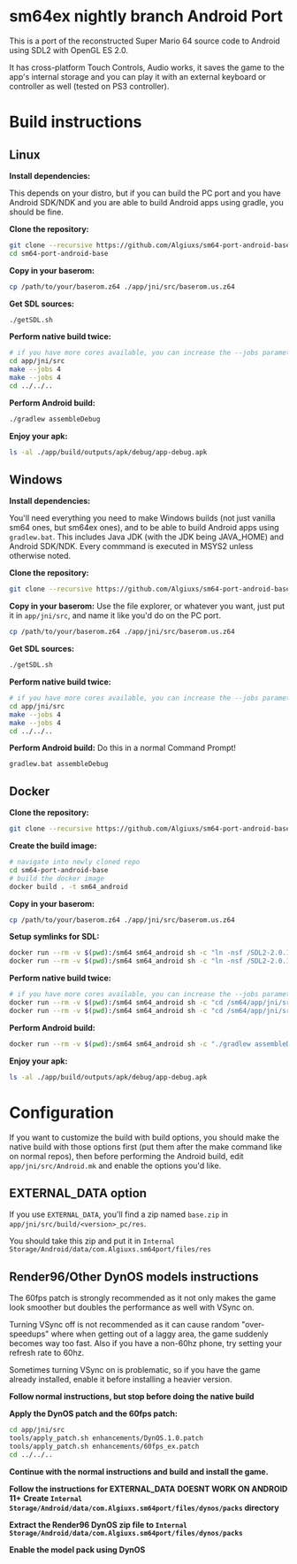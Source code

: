 # sm64ex nightly branch Android Port
This is a port of the reconstructed Super Mario 64 source code to Android using SDL2 with OpenGL ES 2.0.

It has cross-platform Touch Controls, Audio works, it saves the game to the app's internal storage and you can play it with an external keyboard or controller as well (tested on PS3 controller).

# Build instructions

## Linux

**Install dependencies:**

This depends on your distro, but if you can build the PC port and you have Android SDK/NDK and you are able to build Android apps using gradle, you should be fine.

**Clone the repository:**
```sh
git clone --recursive https://github.com/Algiuxs/sm64-port-android-base --branch sm64ex_nightly
cd sm64-port-android-base
```

**Copy in your baserom:**
```sh
cp /path/to/your/baserom.z64 ./app/jni/src/baserom.us.z64
```

**Get SDL sources:**
```sh
./getSDL.sh
```

**Perform native build twice:**
```sh
# if you have more cores available, you can increase the --jobs parameter
cd app/jni/src
make --jobs 4
make --jobs 4
cd ../../..
```

**Perform Android build:**
```sh
./gradlew assembleDebug
```

**Enjoy your apk:**
```sh
ls -al ./app/build/outputs/apk/debug/app-debug.apk
```

## Windows

**Install dependencies:**

You'll need everything you need to make Windows builds (not just vanilla sm64 ones, but sm64ex ones), and to be able to build Android apps using `gradlew.bat`. This includes Java JDK (with the JDK being JAVA_HOME) and Android SDK/NDK. Every commmand is executed in MSYS2 unless otherwise noted.

**Clone the repository:**
```sh
git clone --recursive https://github.com/Algiuxs/sm64-port-android-base --branch sm64ex_nightly
```

**Copy in your baserom:**
Use the file explorer, or whatever you want, just put it in `app/jni/src`, and name it like you'd do on the PC port.
```sh
cp /path/to/your/baserom.z64 ./app/jni/src/baserom.us.z64
```

**Get SDL sources:**
```sh
./getSDL.sh
```

**Perform native build twice:**
```sh
# if you have more cores available, you can increase the --jobs parameter
cd app/jni/src
make --jobs 4
make --jobs 4
cd ../../..
```

**Perform Android build:**
Do this in a normal Command Prompt!
```
gradlew.bat assembleDebug
```

## Docker

**Clone the repository:**
```sh
git clone --recursive https://github.com/Algiuxs/sm64-port-android-base --branch sm64ex_nightly
```

**Create the build image:**
```sh
# navigate into newly cloned repo
cd sm64-port-android-base
# build the docker image
docker build . -t sm64_android
```
**Copy in your baserom:**
```sh
cp /path/to/your/baserom.z64 ./app/jni/src/baserom.us.z64
```

**Setup symlinks for SDL:**
```sh
docker run --rm -v $(pwd):/sm64 sm64_android sh -c "ln -nsf /SDL2-2.0.12/src /sm64/app/jni/SDL/src"
docker run --rm -v $(pwd):/sm64 sm64_android sh -c "ln -nsf /SDL2-2.0.12/include /sm64/app/jni/SDL/include"
```

**Perform native build twice:**
```sh
# if you have more cores available, you can increase the --jobs parameter
docker run --rm -v $(pwd):/sm64 sm64_android sh -c "cd /sm64/app/jni/src && make --jobs 4"
docker run --rm -v $(pwd):/sm64 sm64_android sh -c "cd /sm64/app/jni/src && make --jobs 4"
```

**Perform Android build:**
```sh
docker run --rm -v $(pwd):/sm64 sm64_android sh -c "./gradlew assembleDebug"
```

**Enjoy your apk:**
```sh
ls -al ./app/build/outputs/apk/debug/app-debug.apk
```

# Configuration
If you want to customize the build with build options, you should make the native build with those options first (put them after the make command like on normal repos), then before performing the Android build, edit `app/jni/src/Android.mk` and enable the options you'd like.

## EXTERNAL_DATA option
If you use `EXTERNAL_DATA`, you'll find a zip named `base.zip` in `app/jni/src/build/<version>_pc/res`.

You should take this zip and put it in `Internal Storage/Android/data/com.Algiuxs.sm64port/files/res`

## Render96/Other DynOS models instructions
The 60fps patch is strongly recommended as it not only makes the game look smoother but doubles the performance as well with VSync on.

Turning VSync off is not recommended as it can cause random "over-speedups" where when getting out of a laggy area, the game suddenly becomes way too fast. Also if you have a non-60hz phone, try setting your refresh rate to 60hz.

Sometimes turning VSync on is problematic, so if you have the game already installed, enable it before installing a heavier version.

**Follow normal instructions, but stop before doing the native build**

**Apply the DynOS patch and the 60fps patch:**
```sh
cd app/jni/src
tools/apply_patch.sh enhancements/DynOS.1.0.patch
tools/apply_patch.sh enhancements/60fps_ex.patch
cd ../../..
```

**Continue with the normal instructions and build and install the game.**

**Follow the instructions for EXTERNAL_DATA**
**DOESNT WORK ON ANDROID 11+**
**Create `Internal Storage/Android/data/com.Algiuxs.sm64port/files/dynos/packs` directory**

**Extract the Render96 DynOS zip file to `Internal Storage/Android/data/com.Algiuxs.sm64port/files/dynos/packs`**

**Enable the model pack using DynOS**
